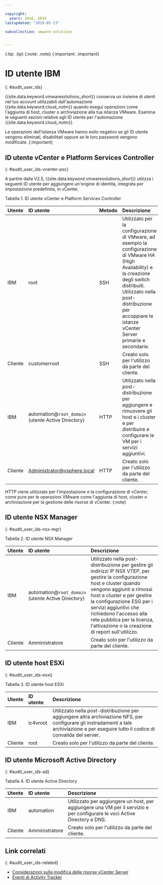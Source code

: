 ```yaml
---

copyright:
  years: 2016, 2019
lastupdated: "2019-05-13"

subcollection: vmware-solutions


---
```


{:tip: .tip}
{:note: .note}
{:important: .important}

# ID utente IBM
{: #audit_user_ids}

{{site.data.keyword.vmwaresolutions_short}} conserva un insieme di utenti nel tuo account utilizzabili dall'automazione {{site.data.keyword.cloud_notm}} quando esegui operazioni come l'aggiunta di host, cluster o archiviazione alla tua istanza VMware. Esamina le seguenti sezioni relative agli ID utente per l'automazione {{site.data.keyword.cloud_notm}}.

Le operazioni dell'istanza VMware hanno esito negativo se gli ID utente vengono eliminati, disabilitati oppure se le loro password vengono modificate.
{:important}

## ID utente vCenter e Platform Services Controller
{: #audit_user_ids-vcenter-psc}

A partire dalla V2.5, {{site.data.keyword.vmwaresolutions_short}} utilizza i seguenti ID utente per aggiungere un'origine di identità, integrata per impostazione predefinita, in vCenter.

Tabella 1. ID utente vCenter e Platform Services Controller

| Utente     | ID utente      | Metodo | Descrizione |
|:---------|:-------------|:-------|:------------|
| IBM      | root         | SSH    | Utilizzato per la configurazione di VMware, ad esempio la configurazione di VMware HA (High Availability) e la creazione degli switch distribuiti. Utilizzato nella post-distribuzione per accoppiare le istanze vCenter Server primarie e secondarie. |
| Cliente | customerroot | SSH    | Creato solo per l'utilizzo da parte del cliente. |
| IBM      | automation@``root_domain``<br/>(utente Active Directory) | HTTP | Utilizzato nella post-distribuzione per aggiungere e rimuovere gli host e i cluster e per distribuire e configurare le VM per i servizi aggiuntivi. |
| Cliente | Administrator@vsphere.local | HTTP | Creato solo per l'utilizzo da parte del cliente. |

HTTP viene utilizzato per l'impostazione e la configurazione di vCenter, come pure per le operazioni VMware come l'aggiunta di host, cluster o archiviazione per la gestione delle risorse di vCenter.
{:note}

## ID utente NSX Manager
{: #audit_user_ids-nsx-mgr}

Tabella 2. ID utente NSX Manager

| Utente     | ID utente      | Descrizione |
|:---------|:-------------|:------------|
| IBM      | automation@``root_domain``<br/>(utente Active Directory) | Utilizzato nella post-distribuzione per gestire gli indirizzi IP NSX VTEP, per gestire la configurazione host e cluster quando vengono aggiunti e rimossi host e cluster e per gestire la configurazione ESG per i servizi aggiuntivi che richiedono l'accesso alla rete pubblica per la licenza, l'attivazione o la creazione di report sull'utilizzo. |
| Cliente | Amministratore        | Creato solo per l'utilizzo da parte del cliente. |

## ID utente host ESXi
{: #audit_user_ids-esxi}

Tabella 3. ID utente host ESXi

| Utente     | ID utente      | Descrizione |
|:---------|:-------------|:------------|
| IBM      | ic4vroot     | Utilizzato nella post-distribuzione per aggiungere altra archiviazione NFS, per configurare gli instradamenti a tale archiviazione e per eseguire tutto il codice di convalida del server. |
| Cliente | root         | Creato solo per l'utilizzo da parte del cliente. |

## ID utente Microsoft Active Directory
{: #audit_user_ids-ad}

Tabella 4. ID utente Active Directory

| Utente     | ID utente       | Descrizione |
|:---------|:------------- |:------------|
| IBM      | automation    | Utilizzato per aggiungere un host, per aggiungere una VM per il servizio e per configurare le voci Active Directory e DNS. |
| Cliente | Amministratore | Creato solo per l'utilizzo da parte del cliente. |

## Link correlati
{: #audit_user_ids-related}

* [Considerazioni sulla modifica delle risorse vCenter Server](/docs/services/vmwaresolutions?topic=vmware-solutions-vcenter_chg_impact#vcenter_chg_impact-automation-id)
* [Eventi di Activity Tracker](/docs/services/vmwaresolutions?topic=vmware-solutions-at-events#at-events)
